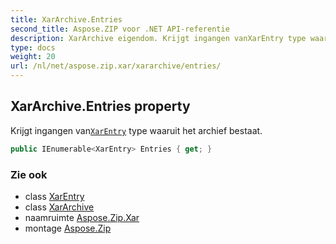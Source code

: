 ```yaml
---
title: XarArchive.Entries
second_title: Aspose.ZIP voor .NET API-referentie
description: XarArchive eigendom. Krijgt ingangen vanXarEntry type waaruit het archief bestaat.
type: docs
weight: 20
url: /nl/net/aspose.zip.xar/xararchive/entries/
---
```

## XarArchive.Entries property

Krijgt ingangen van[`XarEntry`](../../xarentry/) type waaruit het archief bestaat.

```csharp
public IEnumerable<XarEntry> Entries { get; }
```

### Zie ook

* class [XarEntry](../../xarentry/)
* class [XarArchive](../)
* naamruimte [Aspose.Zip.Xar](../../xararchive/)
* montage [Aspose.Zip](../../../)


